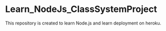 # Learn_NodeJs_ClassSystemProject

This repository is created to learn Node.js and learn deployment on heroku.
